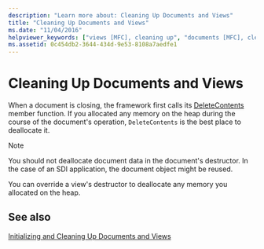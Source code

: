 ```yaml
---
description: "Learn more about: Cleaning Up Documents and Views"
title: "Cleaning Up Documents and Views"
ms.date: "11/04/2016"
helpviewer_keywords: ["views [MFC], cleaning up", "documents [MFC], cleaning up", "documents [MFC], closing"]
ms.assetid: 0c454db2-3644-434d-9e53-8108a7aedfe1
---
```

# Cleaning Up Documents and Views

When a document is closing, the framework first calls its [DeleteContents](reference/cdocument-class.md#deletecontents) member function. If you allocated any memory on the heap during the course of the document's operation, `DeleteContents` is the best place to deallocate it.

> [!NOTE]
> You should not deallocate document data in the document's destructor. In the case of an SDI application, the document object might be reused.

You can override a view's destructor to deallocate any memory you allocated on the heap.

## See also

[Initializing and Cleaning Up Documents and Views](initializing-and-cleaning-up-documents-and-views.md)
